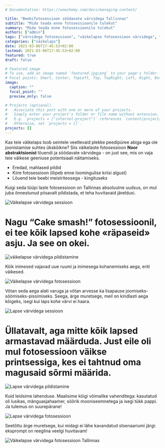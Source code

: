 ```yaml
---
# Documentation: https://wowchemy.com/docs/managing-content/

title: "Beebifotosessioon söödavate värvidega Tallinnas"
subtitle: "Mida teada enne fotosessioonile tulekut"
summary: "Mida teada enne fotosessioonile tulekut"
authors: ["admin"]
tags: ["värvidega fotosessioon", "väikelapse fotosessioon värvidega", "pildistamine värvidega"]
categories: ["väikelaps"]
date: 2021-03-06T17:45:53+02:00
lastmod: 2021-03-06T17:45:53+02:00
featured: true
draft: false

# Featured image
# To use, add an image named `featured.jpg/png` to your page's folder.
# Focal points: Smart, Center, TopLeft, Top, TopRight, Left, Right, BottomLeft, Bottom, BottomRight.
image:
  caption: ""
  focal_point: ""
  preview_only: false

# Projects (optional).
#   Associate this post with one or more of your projects.
#   Simply enter your project's folder or file name without extension.
#   E.g. `projects = ["internal-project"]` references `content/project/deep-learning/index.md`.
#   Otherwise, set `projects = []`.
projects: []
---
```

Kas teie väikelaps loob seintele veetlevaid plekke peedipüree abiga ega ole joonistamise suhtes ükskõikne?
Siis väikelaste fotosessioon **Noor abstraktsionist** lõuendi ja söödavate värvidega - on just see, mis on vaja teie väikese geeniuse potentsiaali näitamiseks.

* Eredad, mahlased pildid
* Kiire fotosessioon (lõpeb enne loomingulise kriisi algust)
* Lõuend teie beebi meistriteosega - kingituseks

Kuigi seda tüüpi laste fotosessioon on Tallinnas absoluutne uudsus, on mul juba õnnestunud piisavalt pildistada, et teha huvitavaid järeldusi.

![Väikelapse värvidega sessioon](./vaikelapse-fotosessioon-1.jpg)

# Nagu “Cake smash!” fotosessioonil, ei tee kõik lapsed kohe «räpaseid» asju. Ja see on okei.

![väikelapse värvidega pildistamine](./vaikelapse-fotosessioon-2.jpg)

Kõik inimesed vajavad uue ruumi ja inimesega kohanemiseks aega, eriti väikesed.

![Väikelapse värvidega fotosessioon](./vaikelapse-fotosessioon-3.jpg)

Võtan seda aega alati varuga ja võtan arvesse ka lisapause joomiseks-söömiseks-pissimiseks. Seega, ärge muretsege, meil on kindlasti aega kõigeks, isegi kui laps kohe värvi ei haara.

![Lapse värvidega sessioon](./vaikelapse-fotosessioon-4.jpg)

# Üllatavalt, aga mitte kõik lapsed armastavad määrduda. Just eile oli mul fotosessioon väikse printsessiga, kes ei tahtnud oma magusaid sõrmi määrida.

![Lapse värvidega pildistamine](./vaikelapse-fotosessioon-5.jpg)

Kuid leidsime lahenduse. Maalisime kõigi võimalike vahenditega: kasutatud oli lusikas, mänguasjahaamer, sõõrik mooniseemnetega ja isegi tükk pappi. Ja tulemus on suurepärane!

![Lapse värvidega fotosessioon](./vaikelapse-fotosessioon-6.jpg)

Seetõttu ärge muretsege, kui midagi ei lähe kavandatud stsenaariumi järgi: eksprompt on reeglina veelgi huvitavam!

![Väikelapse värvidega fotosessioon Tallinnas](./vaikelapse-fotosessioon-7.jpg)



